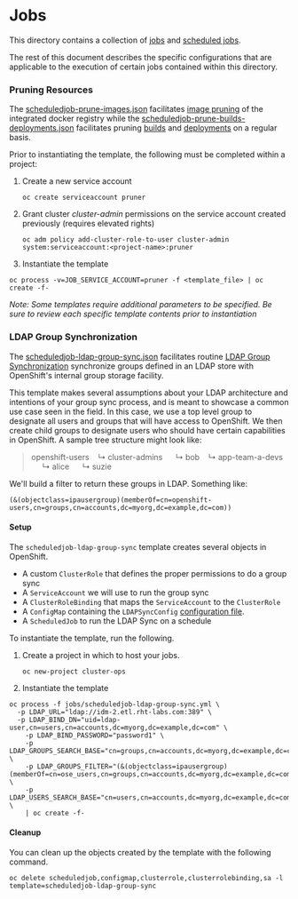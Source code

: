 # Jobs

This directory contains a collection of [jobs](https://docs.openshift.com/container-platform/latest/dev_guide/jobs.html) and [scheduled jobs](https://docs.openshift.com/container-platform/latest/dev_guide/scheduled_jobs.html).

The rest of this document describes the specific configurations that are applicable to the execution of certain jobs contained within this directory.

### Pruning Resources

The [scheduledjob-prune-images.json](scheduledjob-prune-images.json) facilitates [image pruning](https://docs.openshift.com/container-platform/latest/admin_guide/pruning_resources.html#pruning-images) of the integrated docker registry while the [scheduledjob-prune-builds-deployments.json](scheduledjob-prune-builds-deployments.json) facilitates pruning [builds](https://docs.openshift.com/container-platform/latest/admin_guide/pruning_resources.html#pruning-builds) and [deployments](https://docs.openshift.com/container-platform/latest/admin_guide/pruning_resources.html#pruning-deployments) on a regular basis.

Prior to instantiating the template, the following must be completed within a project:

1. Create a new service account

	```
	oc create serviceaccount pruner
	```

2. Grant cluster *cluster-admin* permissions on the service account created previously (requires elevated rights)

	```
	oc adm policy add-cluster-role-to-user cluster-admin system:serviceaccount:<project-name>:pruner
	```

3. Instantiate the template

```
oc process -v=JOB_SERVICE_ACCOUNT=pruner -f <template_file> | oc create -f-
```

*Note: Some templates require additional parameters to be specified. Be sure to review each specific template contents prior to instantiation*

### LDAP Group Synchronization

The [scheduledjob-ldap-group-sync.json](scheduledjob-ldap-group-sync.json) facilitates routine [LDAP Group Synchronization](https://docs.openshift.com/container-platform/3.4/install_config/syncing_groups_with_ldap.html) synchronize groups defined in an LDAP store with OpenShift's internal group storage facility.

This template makes several assumptions about your LDAP architecture and intentions of your group sync process, and is meant to showcase a common use case seen in the field. In this case, we use a top level group to designate all users and groups that will have access to OpenShift. We then create child groups to designate users who should have certain capabilities in OpenShift. A sample tree structure might look like:

>openshift-users
>&nbsp;&nbsp;	&#8627; cluster-admins
>&nbsp;&nbsp;&nbsp;&nbsp;  &#8627; bob
>&nbsp;&nbsp;	&#8627; app-team-a-devs
>&nbsp;&nbsp;&nbsp;&nbsp;	&#8627; alice
>&nbsp;&nbsp;&nbsp;&nbsp;	&#8627; suzie

We'll build a filter to return these groups in LDAP. Something like:
```
(&(objectclass=ipausergroup)(memberOf=cn=openshift-users,cn=groups,cn=accounts,dc=myorg,dc=example,dc=com))
```

#### Setup

The `scheduledjob-ldap-group-sync` template creates several objects in OpenShift.

* A custom `ClusterRole` that defines the proper permissions to do a group sync
* A `ServiceAccount` we will use to run the group sync
* A `ClusterRoleBinding` that maps the `ServiceAccount` to the `ClusterRole`
* A `ConfigMap` containing the `LDAPSyncConfig` [configuration file](https://docs.openshift.com/container-platform/latest/install_config/syncing_groups_with_ldap.html#configuring-ldap-sync).
* A `ScheduledJob` to run the LDAP Sync on a schedule

To instantiate the template, run the following.

1. Create a project in which to host your jobs.
	```
	oc new-project cluster-ops
	```
2. Instantiate the template

```
oc process -f jobs/scheduledjob-ldap-group-sync.yml \
  -p LDAP_URL="ldap://idm-2.etl.rht-labs.com:389" \
  -p LDAP_BIND_DN="uid=ldap-user,cn=users,cn=accounts,dc=myorg,dc=example,dc=com" \
	-p LDAP_BIND_PASSWORD="password1" \
	-p LDAP_GROUPS_SEARCH_BASE="cn=groups,cn=accounts,dc=myorg,dc=example,dc=com" \
	-p LDAP_GROUPS_FILTER="(&(objectclass=ipausergroup)(memberOf=cn=ose_users,cn=groups,cn=accounts,dc=myorg,dc=example,dc=com))" \
	-p LDAP_USERS_SEARCH_BASE="cn=users,cn=accounts,dc=myorg,dc=example,dc=com" \
	| oc create -f-
```

#### Cleanup

You can clean up the objects created by the template with the following command.

```
oc delete scheduledjob,configmap,clusterrole,clusterrolebinding,sa -l template=scheduledjob-ldap-group-sync
```
